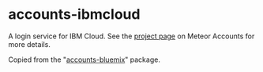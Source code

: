 # accounts-ibmcloud

A login service for IBM Cloud. See the [project page](https://www.meteor.com/accounts) on Meteor Accounts for more details.

Copied from the "[accounts-bluemix](https://github.com/oneibmcloud/accounts-bluemix)" package.
